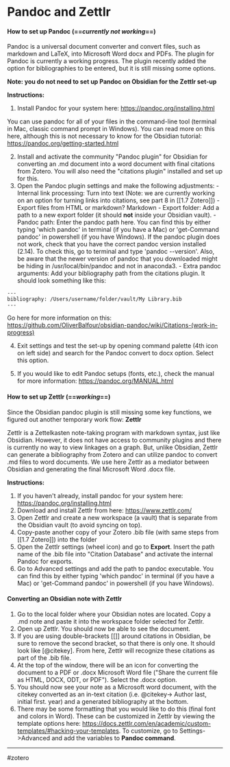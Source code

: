 # Pandoc and Zettlr

#### How to set up Pandoc (==*currently not working*==)

Pandoc is a universal document converter and convert files, such as markdown and LaTeX, into Microsoft Word docx and PDFs. The plugin for Pandoc is currently a working progress. The plugin recently added the option for bibliographies to be entered, but it is still missing some options.

**Note: you do not need to set up Pandoc on Obsidian for the Zettlr set-up**

**Instructions:**
1. Install Pandoc for your system here: https://pandoc.org/installing.html

You can use pandoc for all of your files in the command-line tool (terminal in Mac, classic command prompt in Windows). You can read more on this here, although this is not necessary to know for the Obsidian tutorial: https://pandoc.org/getting-started.html

2. Install and activate the community "Pandoc plugin" for Obsidian for converting an .md document into a word document with final citations from Zotero. You will also need the "citations plugin" installed and set up for this.
3. Open the Pandoc plugin settings and make the following adjustments:
		- Internal link processing: Turn into text (Note: we are currently working on an option for turning links into citations, see part 8 in [[1.7 Zotero]])
		- Export files from HTML or markdown? Markdown
		- Export folder: Add a path to a new export folder (it should **not** inside your Obsidian vault).
		- Pandoc path: Enter the pandoc path here. You can find this by either typing 'which pandoc' in terminal (if you have a Mac) or 'get-Command pandoc' in powershell (if you have Windows). If the pandoc plugin does not work, check that you have the correct pandoc version installed (2.14). To check this, go to terminal and type 'pandoc --version'. Also, be aware that the newer version of pandoc that you downloaded might be hiding in /usr/local/bin/pandoc and not in anaconda3.
		- Extra pandoc arguments: Add your bibliography path from the citations plugin. It should look something like this: 

```
---
bibliography: /Users/username/folder/vault/My Library.bib
---
```
		
Go here for more information on this: https://github.com/OliverBalfour/obsidian-pandoc/wiki/Citations-(work-in-progress)
		
4. Exit settings and test the set-up by opening command palette (4th icon on left side) and search for the Pandoc convert to docx option. Select this option.

5. If you would like to edit Pandoc setups (fonts, etc.), check the manual for more information: https://pandoc.org/MANUAL.html

#### How to set up Zettlr (==*working*==)

Since the Obsidian pandoc plugin is still missing some key functions, we figured out another temporary work flow: **Zettlr**

Zettlr is a Zettelkasten note-taking program with markdown syntax, just like Obsidian. However, it does not have access to community plugins and there is currently no way to view linkages on a graph. But, unlike Obsidian, Zettlr can generate a bibliography from Zotero and can utilize pandoc to convert .md files to word documents. We use here Zettlr as a mediator between Obsidian and generating the final Microsoft Word .docx file.

**Instructions:**
1. If you haven't already, install pandoc for your system here: https://pandoc.org/installing.html
2. Download and install Zettlr from here: https://www.zettlr.com/
3. Open Zettlr and create a new workspace (a vault) that is separate from the Obsidian vault (to avoid syncing on top).
4. Copy-paste another copy of your Zotero .bib file (with same steps from [[1.7 Zotero]]) into the folder
5. Open the Zettlr settings (wheel icon) and go to **Export**. Insert the path name of the .bib file into "Citation Database" and activate the internal Pandoc for exports.
6. Go to Advanced settings and add the path to pandoc executable. You can find this by either typing 'which pandoc' in terminal (if you have a Mac) or 'get-Command pandoc' in powershell (if you have Windows).

####  Converting an Obsidian note with Zettlr
1. Go to the local folder where your Obsidian notes are located. Copy a .md note and paste it into the workspace folder selected for Zettlr.
2. Open up Zettlr. You should now be able to see the document.
3. If you are using double-brackets [[]] around citations in Obsidian, be sure to remove the second bracket, so that there is only one. It should look like [@citekey]. From here, Zettlr will recognize these citations as part of the .bib file.
4. At the top of the window, there will be an icon for converting the document to a PDF or .docx Microsoft Word file ("Share the current file as HTML, DOCX, ODT, or PDF"). Select the .docx option.
5. You should now see your note as a Microsoft word document, with the citekey converted as an in-text citation (i.e. @citekey-> Author last, initial first. year) and a generated bibliography at the bottom.
6. There may be some formatting that you would like to do this (final font and colors in Word). These can be customized in Zettlr by viewing the template options here: https://docs.zettlr.com/en/academic/custom-templates/#hacking-your-templates. To customize, go to Settings->Advanced and add the variables to **Pandoc command**.








---
#zotero